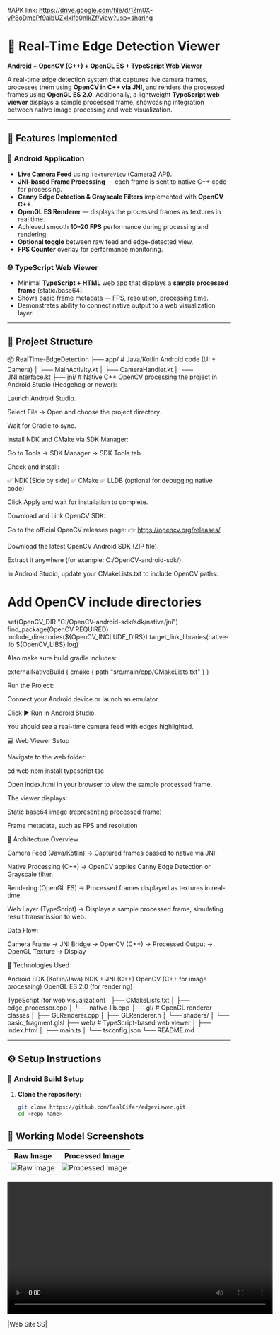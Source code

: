#APK link: 
https://drive.google.com/file/d/1Zm0X-yP8oDmcPf9aibUZxIxlfe0nlkZf/view?usp=sharing

# 🧠 Real-Time Edge Detection Viewer  
**Android + OpenCV (C++) + OpenGL ES + TypeScript Web Viewer**  

A real-time edge detection system that captures live camera frames, processes them using **OpenCV in C++ via JNI**, and renders the processed frames using **OpenGL ES 2.0**. Additionally, a lightweight **TypeScript web viewer** displays a sample processed frame, showcasing integration between native image processing and web visualization.

---

## 🚀 Features Implemented  

### 📱 Android Application  
- **Live Camera Feed** using `TextureView` (Camera2 API).  
- **JNI-based Frame Processing** — each frame is sent to native C++ code for processing.  
- **Canny Edge Detection & Grayscale Filters** implemented with **OpenCV C++**.  
- **OpenGL ES Renderer** — displays the processed frames as textures in real time.  
- Achieved smooth **10–20 FPS** performance during processing and rendering.  
- **Optional toggle** between raw feed and edge-detected view.  
- **FPS Counter** overlay for performance monitoring.  

### 🌐 TypeScript Web Viewer  
- Minimal **TypeScript + HTML** web app that displays a **sample processed frame** (static/base64).  
- Shows basic frame metadata — FPS, resolution, processing time.  
- Demonstrates ability to connect native output to a web visualization layer.  

---

## 🧩 Project Structure  

📦 RealTime-EdgeDetection
├── app/ # Java/Kotlin Android code (UI + Camera)
│ ├── MainActivity.kt
│ ├── CameraHandler.kt
│ └── JNIInterface.kt
├── jni/ # Native C++ OpenCV processing the project in Android Studio (Hedgehog or newer):

Launch Android Studio.

Select File → Open and choose the project directory.

Wait for Gradle to sync.

Install NDK and CMake via SDK Manager:

Go to Tools → SDK Manager → SDK Tools tab.

Check and install:

✅ NDK (Side by side)
✅ CMake
✅ LLDB (optional for debugging native code)

Click Apply and wait for installation to complete.

Download and Link OpenCV SDK:

Go to the official OpenCV releases page:
👉 https://opencv.org/releases/

Download the latest OpenCV Android SDK (ZIP file).

Extract it anywhere (for example: C:/OpenCV-android-sdk/).

In Android Studio, update your CMakeLists.txt to include OpenCV paths:

# Add OpenCV include directories
set(OpenCV_DIR "C:/OpenCV-android-sdk/sdk/native/jni")
find_package(OpenCV REQUIRED)
include_directories(${OpenCV_INCLUDE_DIRS})
target_link_libraries(native-lib ${OpenCV_LIBS} log)


Also make sure build.gradle includes:

externalNativeBuild {
    cmake {
        path "src/main/cpp/CMakeLists.txt"
    }
}


Run the Project:

Connect your Android device or launch an emulator.

Click ▶️ Run in Android Studio.

You should see a real-time camera feed with edges highlighted.

💻 Web Viewer Setup

Navigate to the web folder:

cd web
npm install typescript
tsc


Open index.html in your browser to view the sample processed frame.

The viewer displays:

Static base64 image (representing processed frame)

Frame metadata, such as FPS and resolution

🧠 Architecture Overview

Camera Feed (Java/Kotlin) → Captured frames passed to native via JNI.

Native Processing (C++) → OpenCV applies Canny Edge Detection or Grayscale filter.

Rendering (OpenGL ES) → Processed frames displayed as textures in real-time.

Web Layer (TypeScript) → Displays a sample processed frame, simulating result transmission to web.

Data Flow:

Camera Frame → JNI Bridge → OpenCV (C++) → Processed Output → OpenGL Texture → Display

🧩 Technologies Used

Android SDK (Kotlin/Java)
NDK + JNI (C++)
OpenCV (C++ for image processing)
OpenGL ES 2.0 (for rendering)

TypeScript (for web visualization)│ ├── CMakeLists.txt
│ ├── edge_processor.cpp
│ └── native-lib.cpp
├── gl/ # OpenGL renderer classes
│ ├── GLRenderer.cpp
│ ├── GLRenderer.h
│ └── shaders/
│ └── basic_fragment.glsl
├── web/ # TypeScript-based web viewer
│ ├── index.html
│ ├── main.ts
│ └── tsconfig.json
└── README.md


---

## ⚙️ Setup Instructions  

### 🧱 Android Build Setup  
1. **Clone the repository:**  
   ```bash
   git clone https://github.com/RealCifer/edgeviewer.git
   cd <repo-name>

## 📸 Working Model Screenshots

| Raw Image | Processed Image |
| :---: | :---: |
| ![Raw Image](img/1.jpg) | ![Processed Image](img/2.jpg) |


<p align="center">
  <video src="img/7.mp4" width="600" controls></video>
</p>


|Web Site SS|
